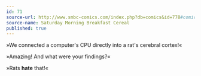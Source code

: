 ```yaml
---
id: 71
source-url: http://www.smbc-comics.com/index.php?db=comics&id=778#comic
source-name: Saturday Morning Breakfast Cereal
published: true
---
```

 »We connected a computer's CPU directly into a rat's cerebral cortex!«

 »Amazing! And what were your findings?«

 »Rats **hate** that!«
